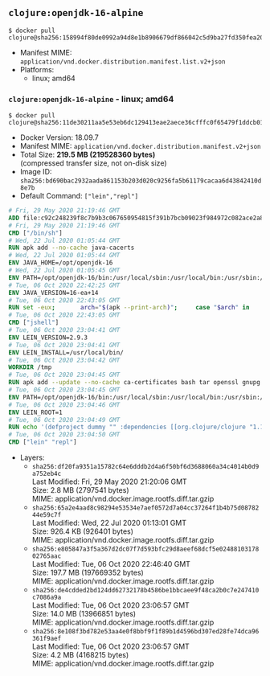 ## `clojure:openjdk-16-alpine`

```console
$ docker pull clojure@sha256:158994f80de0992a94d8e1b8906679df866042c5d9ba27fd350fea20eae62166
```

-	Manifest MIME: `application/vnd.docker.distribution.manifest.list.v2+json`
-	Platforms:
	-	linux; amd64

### `clojure:openjdk-16-alpine` - linux; amd64

```console
$ docker pull clojure@sha256:11de30211aa5e53eb6dc129413eae2aece36cfffc0f65479f1ddcb01ec18af3f
```

-	Docker Version: 18.09.7
-	Manifest MIME: `application/vnd.docker.distribution.manifest.v2+json`
-	Total Size: **219.5 MB (219528360 bytes)**  
	(compressed transfer size, not on-disk size)
-	Image ID: `sha256:bd690bac2932aada861153b203d020c9256fa5b61179cacaa6d43842410d8e7b`
-	Default Command: `["lein","repl"]`

```dockerfile
# Fri, 29 May 2020 21:19:46 GMT
ADD file:c92c248239f8c7b9b3c067650954815f391b7bcb09023f984972c082ace2a8d0 in / 
# Fri, 29 May 2020 21:19:46 GMT
CMD ["/bin/sh"]
# Wed, 22 Jul 2020 01:05:44 GMT
RUN apk add --no-cache java-cacerts
# Wed, 22 Jul 2020 01:05:44 GMT
ENV JAVA_HOME=/opt/openjdk-16
# Wed, 22 Jul 2020 01:05:45 GMT
ENV PATH=/opt/openjdk-16/bin:/usr/local/sbin:/usr/local/bin:/usr/sbin:/usr/bin:/sbin:/bin
# Tue, 06 Oct 2020 22:42:25 GMT
ENV JAVA_VERSION=16-ea+14
# Tue, 06 Oct 2020 22:43:05 GMT
RUN set -eux; 		arch="$(apk --print-arch)"; 	case "$arch" in 		x86_64) 			downloadUrl=https://download.java.net/java/early_access/alpine/14/binaries/openjdk-16-ea+14_linux-x64-musl_bin.tar.gz; 			downloadSha256=6d6943f9c350ca20fd2892e024c363e538ab4a2c1aeaceeab4450a47cbaca54c; 			;; 		*) echo >&2 "error: unsupported architecture: '$arch'"; exit 1 ;; 	esac; 		wget -O openjdk.tgz "$downloadUrl"; 	echo "$downloadSha256 *openjdk.tgz" | sha256sum -c -; 		mkdir -p "$JAVA_HOME"; 	tar --extract 		--file openjdk.tgz 		--directory "$JAVA_HOME" 		--strip-components 1 		--no-same-owner 	; 	rm openjdk.tgz; 		rm -rf "$JAVA_HOME/lib/security/cacerts"; 	ln -sT /etc/ssl/certs/java/cacerts "$JAVA_HOME/lib/security/cacerts"; 		java -Xshare:dump; 		fileEncoding="$(echo 'System.out.println(System.getProperty("file.encoding"))' | jshell -s -)"; [ "$fileEncoding" = 'UTF-8' ]; rm -rf ~/.java; 	javac --version; 	java --version
# Tue, 06 Oct 2020 22:43:05 GMT
CMD ["jshell"]
# Tue, 06 Oct 2020 23:04:41 GMT
ENV LEIN_VERSION=2.9.3
# Tue, 06 Oct 2020 23:04:41 GMT
ENV LEIN_INSTALL=/usr/local/bin/
# Tue, 06 Oct 2020 23:04:42 GMT
WORKDIR /tmp
# Tue, 06 Oct 2020 23:04:45 GMT
RUN apk add --update --no-cache ca-certificates bash tar openssl gnupg && mkdir -p $LEIN_INSTALL && wget -q https://raw.githubusercontent.com/technomancy/leiningen/$LEIN_VERSION/bin/lein-pkg && echo "Comparing lein-pkg checksum ..." && sha256sum lein-pkg && echo "42e18e8a833b863ddfba1c5565bd5d78b54bcee661ec86e94a8bdc67b1733e63 *lein-pkg" | sha256sum -c - && mv lein-pkg $LEIN_INSTALL/lein && chmod 0755 $LEIN_INSTALL/lein && wget -q https://github.com/technomancy/leiningen/releases/download/$LEIN_VERSION/leiningen-$LEIN_VERSION-standalone.zip && wget -q https://github.com/technomancy/leiningen/releases/download/$LEIN_VERSION/leiningen-$LEIN_VERSION-standalone.zip.asc && gpg --batch --keyserver keys.openpgp.org --recv-key 20242BACBBE95ADA22D0AFD7808A33D379C806C3 && echo "Verifying file PGP signature..." && gpg --batch --verify leiningen-$LEIN_VERSION-standalone.zip.asc leiningen-$LEIN_VERSION-standalone.zip && rm leiningen-$LEIN_VERSION-standalone.zip.asc && mkdir -p /usr/share/java && mv leiningen-$LEIN_VERSION-standalone.zip /usr/share/java/leiningen-$LEIN_VERSION-standalone.jar && apk del ca-certificates tar openssl gnupg
# Tue, 06 Oct 2020 23:04:45 GMT
ENV PATH=/opt/openjdk-16/bin:/usr/local/sbin:/usr/local/bin:/usr/sbin:/usr/bin:/sbin:/bin:/usr/local/bin/
# Tue, 06 Oct 2020 23:04:46 GMT
ENV LEIN_ROOT=1
# Tue, 06 Oct 2020 23:04:49 GMT
RUN echo '(defproject dummy "" :dependencies [[org.clojure/clojure "1.10.1"]])' > project.clj   && lein deps && rm project.clj
# Tue, 06 Oct 2020 23:04:50 GMT
CMD ["lein" "repl"]
```

-	Layers:
	-	`sha256:df20fa9351a15782c64e6dddb2d4a6f50bf6d3688060a34c4014b0d9a752eb4c`  
		Last Modified: Fri, 29 May 2020 21:20:06 GMT  
		Size: 2.8 MB (2797541 bytes)  
		MIME: application/vnd.docker.image.rootfs.diff.tar.gzip
	-	`sha256:65a2e4aad8c98294e53534e7aef0572d7a04cc37264f1b4b75d0878244e59c7f`  
		Last Modified: Wed, 22 Jul 2020 01:13:01 GMT  
		Size: 926.4 KB (926401 bytes)  
		MIME: application/vnd.docker.image.rootfs.diff.tar.gzip
	-	`sha256:e805847a3f5a367d2dc07f7d593bfc29d8aeef68dcf5e0248810317802765aac`  
		Last Modified: Tue, 06 Oct 2020 22:46:40 GMT  
		Size: 197.7 MB (197669352 bytes)  
		MIME: application/vnd.docker.image.rootfs.diff.tar.gzip
	-	`sha256:de4cdded2bd124dd62732178b4586be1bbcaee9f48ca2b0c7e247410c7086a9a`  
		Last Modified: Tue, 06 Oct 2020 23:06:57 GMT  
		Size: 14.0 MB (13966851 bytes)  
		MIME: application/vnd.docker.image.rootfs.diff.tar.gzip
	-	`sha256:8e108f3bd782e53aa4e0f8bbf9f1f89b1d4596bd307ed28fe74dca96361f9aef`  
		Last Modified: Tue, 06 Oct 2020 23:06:57 GMT  
		Size: 4.2 MB (4168215 bytes)  
		MIME: application/vnd.docker.image.rootfs.diff.tar.gzip
